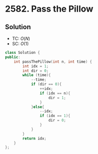 # 2582. Pass the Pillow

<!-- ## Intution -->

## Solution
* TC: $O(N)$
* SC: $O(1)$
```cpp
class Solution {
public:
    int passThePillow(int n, int time) {
        int idx = 1;
        int dir = 0;
        while (time){
            --time;
            if (dir == 0){
                ++idx;
                if (idx == n){
                    dir = 1;
                }
            }else{
                --idx;
                if (idx == 1){
                    dir = 0;
                }
            }
        }
        return idx;
    }
};
```